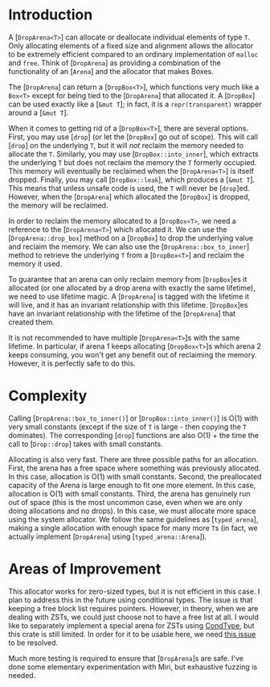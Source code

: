 # Introduction 
A [`DropArena<T>`] can allocate or deallocate individual elements of type `T`. Only allocating elements of a fixed size 
and alignment allows the allocator to be extremely efficient compared to an ordinary implementation of `malloc` and `free`.
Think of [`DropArena`] as providing a combination of the functionality of an [`Arena`] and the allocator that makes Boxes.

The [`DropArena`] can return a [`DropBox<T>`], which functions very much like a `Box<T>` except for being tied to the 
[`DropArena`] that allocated it. A [`DropBox`] can be used exactly like a [`&mut T`]; in fact, it is a `repr(transparent)`
wrapper around a [`&mut T`]. 

When it comes to getting rid of a [`DropBox<T>`], there are several options. First, you may use [`drop`] (or let the 
[`DropBox`] go out of scope). This will call [`drop`] on the underlying `T`, but it will *not* reclaim the memory needed
to allocate the `T`. Similarly, you may use [`DropBox::into_inner`], which extracts the underlying `T` but does not reclaim
the memory the `T` formerly occupied. This memory will eventually be reclaimed when the [`DropArena<T>`] is itself dropped.
Finally, you may call [`DropBox::leak`], which produces a [`&mut T`]. This means that unless unsafe code is used, the `T` will
never be [`drop`]ed. However, when the [`DropArena`] which allocated the [`DropBox`] is dropped, the memory will be reclaimed.

In order to reclaim the memory allocated to a [`DropBox<T>`, we need a reference to the [`DropArena<T>`] which allocated it.
We can use the [`DropArena::drop_box`] method on a [`DropBox`] to drop the underlying value and reclaim the memory. We can 
also use the [`DropArena::box_to_inner`] method to retrieve the underlying `T` from a [`DropBox<T>`] and reclaim the memory
it used.

To guarantee that an arena can only reclaim memory from [`DropBox`]es it allocated (or one allocated by a drop arena with 
exactly the same lifetime), we need to use lifetime magic. A [`DropArena`] is tagged with the lifetime it will live, and
it has an invariant relationship with this lifetime. [`DropBox`]es have an invariant relationship with the lifetime of 
the [`DropArena`] that created them. 

It is not recommended to have multiple [`DropArena<T>`]s with the same lifetime. In particular, if arena 1 keeps allocating
[`DropBox<T>`]s which arena 2 keeps consuming, you won't get any benefit out of reclaiming the memory. However, it is 
perfectly safe to do this.

# Complexity

Calling [`DropArena::box_to_inner()`] or [`DropBox::into_inner()`] is O(1) with very small constants (except if 
the size of `T` is large - then copying the `T` dominates). The corresponding [`drop`] functions are also O(1) + the 
time the call to [`Drop::drop`] takes with small constants.

Allocating is also very fast. There are three possible paths for an allocation. First, the arena has a free space where
something was previously allocated. In this case, allocation is O(1) with small constants. Second, the preallocated
capacity of the Arena is large enough to fit one more element. In this case, allocation is O(1) with small constants.
Third, the arena has genuinely run out of space (this is the most uncommon case, even when we are only doing allocations
and no drops). In this case, we must allocate more space using the system allocator. We follow the same guidelines as 
[`typed_arena`], making a single allocation with enough space for many more `T`s (in fact, we actually implement 
[`DropArena`] using [`typed_arena::Arena`]). 

# Areas of Improvement
This allocator works for zero-sized types, but it is not efficient in this case. I plan to address this in the future 
using conditional types. The issue is that keeping a free block list requires pointers. However, in theory, when we are
dealing with ZSTs, we could just choose not to have a free list at all. I would like to separately implement a special
arena for ZSTs using [CondType](https://github.com/nvzqz/condtype), but this crate is still limited. In order for it to be usable here, we need
[this issue](https://github.com/rust-lang/project-const-generics/issues/26) to be resolved.

Much more testing is required to ensure that [`DropArena`]s are safe. I've done some elementary experimentation with Miri,
but exhaustive fuzzing is needed.